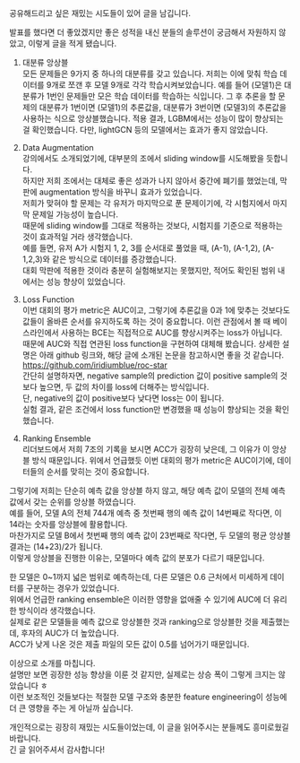 공유해드리고 싶은 재밌는 시도들이 있어 글을 남깁니다.

발표를 했다면 더 좋았겠지만 좋은 성적을 내신 분들의 솔루션이 궁금해서 자원하지 않았고, 이렇게 글을 적게 됐습니다.

1. 대분류 앙상블  
모든 문제들은 9가지 중 하나의 대분류를 갖고 있습니다.
저희는 이에 맞춰 학습 데이터를 9개로 쪼갠 후 모델 9개로 각각 학습시켜보았습니다.
예를 들어 (모델1)은 대분류가 1번인 문제들만 모은 학습 데이터를 학습하는 식입니다.
그 후 추론을 할 문제의 대분류가 1번이면 (모델1)의 추론값을, 대분류가 3번이면 (모델3)의 추론값을 사용하는 식으로 앙상블했습니다.
적용 결과, LGBM에서는 성능이 많이 향상되는 걸 확인했습니다. 다만, lightGCN 등의 모델에서는 효과가 좋지 않았습니다.

2. Data Augmentation  
강의에서도 소개되었기에, 대부분의 조에서 sliding window를 시도해봤을 듯합니다.  
하지만 저희 조에서는 대체로 좋은 성과가 나지 않아서 중간에 폐기를 했었는데, 막판에 augmentation 방식을 바꾸니 효과가 있었습니다.  
저희가 맞혀야 할 문제는 각 유저가 마지막으로 푼 문제이기에, 각 시험지에서 마지막 문제일 가능성이 높습니다.  
때문에 sliding window를 그대로 적용하는 것보다, 시험지를 기준으로 적용하는 것이 효과적일 거라 생각했습니다.  
예를 들면, 유저 A가 시험지 1, 2, 3를 순서대로 풀었을 때, (A-1), (A-1,2), (A-1,2,3)와 같은 방식으로 데이터를 증강했습니다.  
대회 막판에 적용한 것이라 충분히 실험해보지는 못했지만, 적어도 확인된 범위 내에서는 성능 향상이 있었습니다.

3. Loss Function  
이번 대회의 평가 metric은 AUC이고, 그렇기에 추론값을 0과 1에 맞추는 것보다도 값들이 올바른 순서를 유지하도록 하는 것이 중요합니다.
이런 관점에서 볼 때 베이스라인에서 사용하는 BCE는 직접적으로 AUC를 향상시켜주는 loss가 아닙니다.
때문에 AUC와 직접 연관된 loss function을 구현하여 대체해 봤습니다.
상세한 설명은 아래 github 링크와, 해당 글에 소개된 논문을 참고하시면 좋을 것 같습니다.  
https://github.com/iridiumblue/roc-star  
간단히 설명하자면, negative sample의 prediction 값이 positive sample의 것보다 높으면, 두 값의 차이를 loss에 더해주는 방식입니다.  
단, negative의 값이 positive보다 낮다면 loss는 0이 됩니다.  
실험 결과, 같은 조건에서 loss function만 변경했을 때 성능이 향상되는 것을 확인했습니다.

4. Ranking Ensemble  
리더보드에서 저희 7조의 기록을 보시면 ACC가 굉장히 낮은데, 그 이유가 이 앙상블 방식 때문입니다.
위에서 언급했듯 이번 대회의 평가 metric은 AUC이기에, 데이터들의 순서를 맞히는 것이 중요합니다.  

그렇기에 저희는 단순히 예측 값을 앙상블 하지 않고, 해당 예측 값이 모델의 전체 예측 값에서 갖는 순위를 앙상블 하였습니다.  
예를 들어, 모델 A의 전체 744개 예측 중 첫번째 행의 예측 값이 14번째로 작다면, 이 14라는 숫자를 앙상블에 활용합니다.  
마찬가지로 모델 B에서 첫번째 행의 예측 값이 23번째로 작다면, 두 모델의 평균 앙상블 결과는 (14+23)/2가 됩니다.  
이렇게 앙상블을 진행한 이유는, 모델마다 예측 값의 분포가 다르기 때문입니다.

한 모델은 0~1까지 넓은 범위로 예측하는데, 다른 모델은 0.6 근처에서 미세하게 데이터를 구분하는 경우가 있었습니다.  
위에서 언급한 ranking ensemble은 이러한 영향을 없애줄 수 있기에 AUC에 더 유리한 방식이라 생각했습니다.  
실제로 같은 모델들을 예측 값으로 앙상블한 것과 ranking으로 앙상블한 것을 제출했는데, 후자의 AUC가 더 높았습니다.  
ACC가 낮게 나온 것은 제출 파일의 모든 값이 0.5를 넘어가기 때문입니다.


이상으로 소개를 마칩니다.  
설명만 보면 굉장한 성능 향상을 이룬 것 같지만, 실제로는 상승 폭이 그렇게 크지는 않았습니다 ㅎ  
이런 보조적인 것들보다는 적절한 모델 구조와 충분한 feature engineering이 성능에 더 큰 영향을 주는 게 아닐까 싶습니다.  

개인적으로는 굉장히 재밌는 시도들이었는데, 이 글을 읽어주시는 분들께도 흥미로웠길 바랍니다.  
긴 글 읽어주셔서 감사합니다! 
